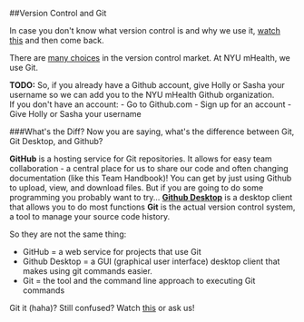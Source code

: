 ##Version Control and Git

In case you don't know what version control is and why we use it, [watch this](http://git-scm.com/video/what-is-version-control) and then come back.

There are [many choices](https://en.wikipedia.org/wiki/Comparison_of_version_control_software) in the version control market. At NYU mHealth, we use Git. 

**TODO:**
So, if you already have a Github account, give Holly or Sasha your username so we can add you to the NYU mHealth Github organization.  
If you don't have an account:
    - Go to Github.com
    - Sign up for an account
     - Give Holly or Sasha your username

###What's the Diff?
Now you are saying, what's the difference between Git, Git Desktop, and Github? 

**GitHub** is a hosting service for Git repositories. It allows for easy team collaboration - a central place for us to share our code and often changing documentation (like this Team Handbook)! You can get by just using Github to upload, view, and download files. But if you are going to do some programming you probably want to try...
**[Github Desktop](https://desktop.github.com/)** is a desktop client that allows you to do most functions 
**Git** is the actual version control system, a tool to manage your source code history. 

So they are not the same thing: 
- GitHub = a web service for projects that use Git
- Github Desktop = a GUI (graphical user interface) desktop client that makes using git commands easier.
- Git = the tool and the command line approach to executing Git commands

Git it (haha)? Still confused? Watch [this](https://www.youtube.com/watch?v=xKVlZ3wFVKA) or ask us!



